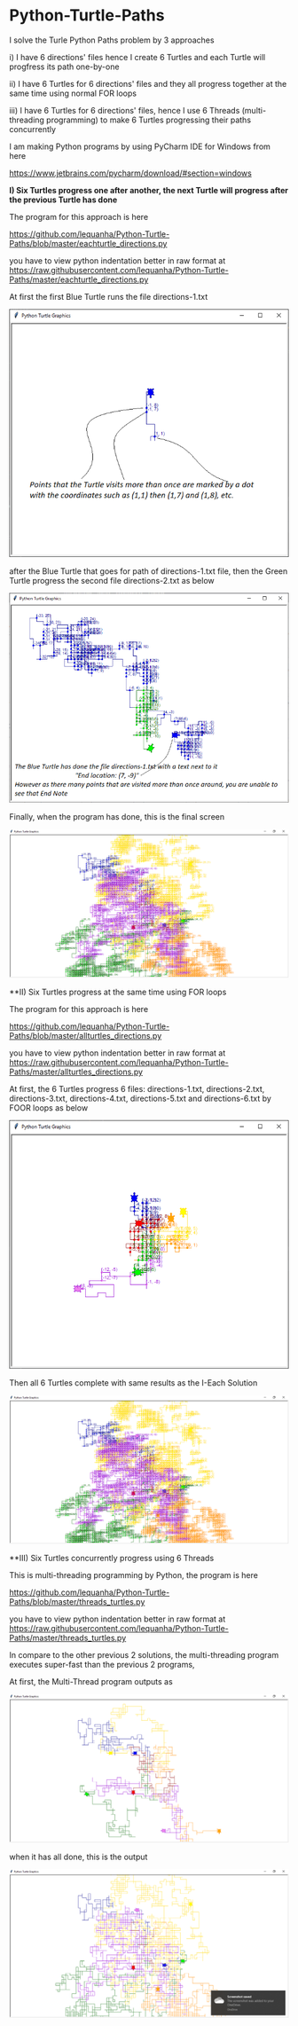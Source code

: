# Python-Turtle-Paths

I solve the Turle Python Paths problem by 3 approaches

i) I have 6 directions' files hence I create 6 Turtles and each Turtle will progfress its path one-by-one

ii) I have 6 Turtles for 6 directions' files and they all progress together at the same time using normal FOR loops

iii) I have 6 Turtles for 6 directions' files, hence I use 6 Threads (multi-threading programming) to make 6 Turtles progressing their paths concurrently

I am making Python programs by using PyCharm IDE for Windows from here

https://www.jetbrains.com/pycharm/download/#section=windows



**I) Six Turtles progress one after another, the next Turtle will progress after the previous Turtle has done**

The program for this approach is here 

https://github.com/lequanha/Python-Turtle-Paths/blob/master/eachturtle_directions.py

you have to view python indentation better in raw format at
https://raw.githubusercontent.com/lequanha/Python-Turtle-Paths/master/eachturtle_directions.py

At first the first Blue Turtle runs the file directions-1.txt

![Image of Blue Turtle](https://github.com/lequanha/Python-Turtle-Paths/blob/master/I-Each%20Turtle%20Solution/Each-Pathway.png)

after the Blue Turtle that goes for path of directions-1.txt file, then the Green Turtle progress the second file directions-2.txt as below

![Image of Blue and Green Turtles](https://github.com/lequanha/Python-Turtle-Paths/blob/master/I-Each%20Turtle%20Solution/Each-Path2.png)

Finally, when the program has done, this is the final screen

![Image of Each Solution](https://github.com/lequanha/Python-Turtle-Paths/blob/master/I-Each%20Turtle%20Solution/Each.png)


**II) Six Turtles progress at the same time using FOR loops

The program for this approach is here 

https://github.com/lequanha/Python-Turtle-Paths/blob/master/allturtles_directions.py

you have to view python indentation better in raw format at
https://raw.githubusercontent.com/lequanha/Python-Turtle-Paths/master/allturtles_directions.py

At first, the 6 Turtles progress 6 files: directions-1.txt, directions-2.txt, directions-3.txt, directions-4.txt, directions-5.txt and directions-6.txt by FOOR loops as below

![Image of All Pathway](https://github.com/lequanha/Python-Turtle-Paths/blob/master/II-All%20Turtles%20Solution/All-Pathway.png)

Then all 6 Turtles complete with same results as the I-Each Solution

![Image of All Turtles](https://github.com/lequanha/Python-Turtle-Paths/blob/master/II-All%20Turtles%20Solution/All.png)


**III) Six Turtles concurrently progress using 6 Threads 

This is multi-threading programming by Python, the program is here

https://github.com/lequanha/Python-Turtle-Paths/blob/master/threads_turtles.py

you have to view python indentation better in raw format at
https://raw.githubusercontent.com/lequanha/Python-Turtle-Paths/master/threads_turtles.py

In compare to the other previous 2 solutions, the multi-threading program executes super-fast than the previous 2 programs,

At first, the Multi-Thread program outputs as 

![Image of Threads Pathway](https://github.com/lequanha/Python-Turtle-Paths/blob/master/III-Multi-Thread%20Solution/Threads-Pathway.png)

when it has all done, this is the output

![Image of Threads](https://github.com/lequanha/Python-Turtle-Paths/blob/master/III-Multi-Thread%20Solution/Threads.png)











